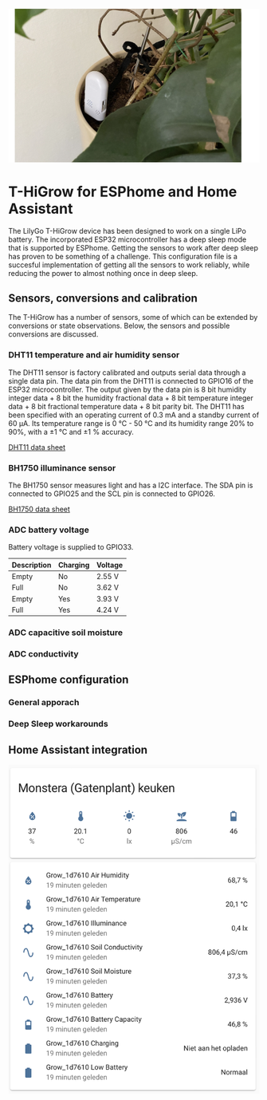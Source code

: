 ![t-higrow in action.png](https://github.com/rudiniemeijer/t-higrow-esphome/blob/36cfcc733363cfb44e0d04b88e12d74eab741e77/t-higrow%20in%20action.png)

# T-HiGrow for ESPhome and Home Assistant

The LilyGo T-HiGrow device has been designed to work on a single LiPo battery. The incorporated ESP32 microcontroller has a deep sleep mode that is supported by ESPhome. Getting the sensors to work after deep sleep has proven to be something of a challenge. This configuration file is a succesful implementation of getting all the sensors to work reliably, while reducing the power to almost nothing once in deep sleep.

## Sensors, conversions and calibration
The T-HiGrow has a number of sensors, some of which can be extended by conversions or state observations. Below, the sensors and possible conversions are discussed.

### DHT11 temperature and air humidity sensor
The DHT11 sensor is factory calibrated and outputs serial data through a single data pin. The data pin from the DHT11 is connected to GPIO16 of the ESP32 microcontroller. The output given by the data pin is 8 bit humidity integer data + 8 bit the humidity fractional data + 8 bit temperature integer data + 8 bit fractional temperature data + 8 bit parity bit. The DHT11 has been specified with an operating current of 0.3 mA and a standby current of 60 µA. Its temperature range is 0 °C - 50 °C and its humidity range 20% to 90%, with a ±1 °C and ±1 % accuracy.

[DHT11 data sheet](https://akizukidenshi.com/download/ds/aosong/DHT11.pdf)

### BH1750 illuminance sensor
The BH1750 sensor measures light and has a I2C interface. The SDA pin is connected to GPIO25 and the SCL pin is connected to GPIO26.

[BH1750 data sheet](http://www.mouser.com/ds/2/348/bh1750fvi-e-186247.pdf)

### ADC battery voltage
Battery voltage is supplied to GPIO33. 

| Description | Charging | Voltage |
| ----------- | -------- | ------- |
| Empty       |       No |  2.55 V |
| Full        |       No |  3.62 V |
| Empty       |      Yes |  3.93 V |
| Full        |      Yes |  4.24 V |

### ADC capacitive soil moisture

### ADC conductivity

## ESPhome configuration

### General apporach

### Deep Sleep workarounds

## Home Assistant integration
![A possible display of the T-HiGro entities in Home Assistant](https://github.com/rudiniemeijer/t-higrow-esphome/blob/a93519f81fea08ca37844c24e619a53078a01fc5/possible%20home%20assistant%20display.png)



